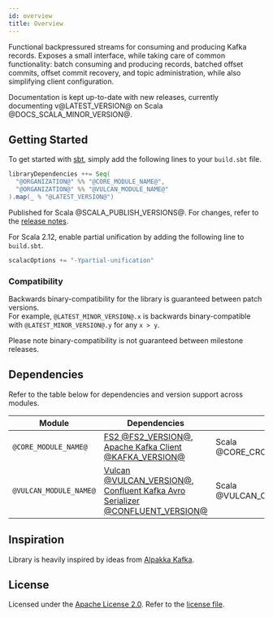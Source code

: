 ```yaml
---
id: overview
title: Overview
---
```


Functional backpressured streams for consuming and producing Kafka records. Exposes a small interface, while taking care of common functionality: batch consuming and producing records, batched offset commits, offset commit recovery, and topic administration, while also simplifying client configuration.

Documentation is kept up-to-date with new releases, currently documenting v@LATEST_VERSION@ on Scala @DOCS_SCALA_MINOR_VERSION@.

## Getting Started

To get started with [sbt](https://scala-sbt.org), simply add the following lines to your `build.sbt` file.

```scala
libraryDependencies ++= Seq(
  "@ORGANIZATION@" %% "@CORE_MODULE_NAME@",
  "@ORGANIZATION@" %% "@VULCAN_MODULE_NAME@"
).map(_ % "@LATEST_VERSION@")
```

Published for Scala @SCALA_PUBLISH_VERSIONS@. For changes, refer to the [release notes](https://github.com/ovotech/fs2-kafka/releases).

For Scala 2.12, enable partial unification by adding the following line to `build.sbt`.

```scala
scalacOptions += "-Ypartial-unification"
```

### Compatibility

Backwards binary-compatibility for the library is guaranteed between patch versions.<br>
For example, `@LATEST_MINOR_VERSION@.x` is backwards binary-compatible with `@LATEST_MINOR_VERSION@.y` for any `x > y`.

Please note binary-compatibility is not guaranteed between milestone releases.

## Dependencies

Refer to the table below for dependencies and version support across modules.

| Module                 | Dependencies                                                                                                                                                         | Scala                               |
| ---------------------- | -------------------------------------------------------------------------------------------------------------------------------------------------------------------- | ----------------------------------- |
| `@CORE_MODULE_NAME@`   | [FS2 @FS2_VERSION@](https://github.com/functional-streams-for-scala/fs2), [Apache Kafka Client @KAFKA_VERSION@](https://github.com/apache/kafka)                     | Scala @CORE_CROSS_SCALA_VERSIONS@   |
| `@VULCAN_MODULE_NAME@` | [Vulcan @VULCAN_VERSION@](https://github.com/ovotech/vulcan), [Confluent Kafka Avro Serializer @CONFLUENT_VERSION@](https://github.com/confluentinc/schema-registry) | Scala @VULCAN_CROSS_SCALA_VERSIONS@ |

## Inspiration

Library is heavily inspired by ideas from [Alpakka Kafka](https://github.com/akka/alpakka-kafka).

## License

Licensed under the [Apache License 2.0](https://www.apache.org/licenses/LICENSE-2.0.html). Refer to the [license file](https://github.com/ovotech/fs2-kafka/blob/master/license.txt).
